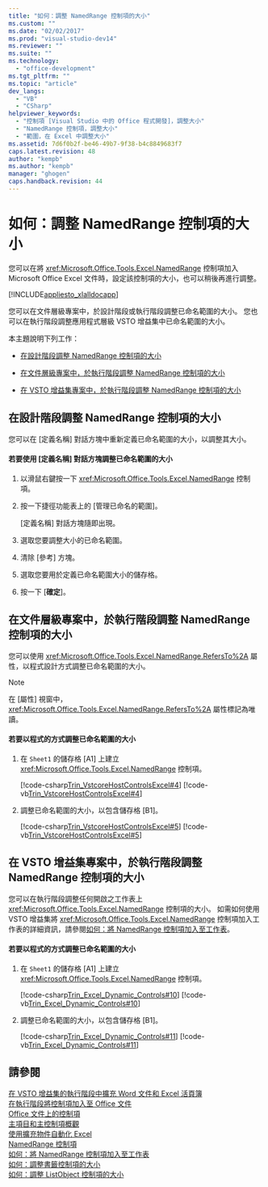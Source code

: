 ```yaml
---
title: "如何：調整 NamedRange 控制項的大小"
ms.custom: ""
ms.date: "02/02/2017"
ms.prod: "visual-studio-dev14"
ms.reviewer: ""
ms.suite: ""
ms.technology: 
  - "office-development"
ms.tgt_pltfrm: ""
ms.topic: "article"
dev_langs: 
  - "VB"
  - "CSharp"
helpviewer_keywords: 
  - "控制項 [Visual Studio 中的 Office 程式開發]，調整大小"
  - "NamedRange 控制項，調整大小"
  - "範圍，在 Excel 中調整大小"
ms.assetid: 7d6f0b2f-be46-49b7-9f38-b4c8849683f7
caps.latest.revision: 48
author: "kempb"
ms.author: "kempb"
manager: "ghogen"
caps.handback.revision: 44
---
```

# 如何：調整 NamedRange 控制項的大小
  您可以在將 <xref:Microsoft.Office.Tools.Excel.NamedRange> 控制項加入 Microsoft Office Excel 文件時，設定該控制項的大小，也可以稍後再進行調整。  
  
 [!INCLUDE[appliesto_xlalldocapp](../vsto/includes/appliesto-xlalldocapp-md.md)]  
  
 您可以在文件層級專案中，於設計階段或執行階段調整已命名範圍的大小。 您也可以在執行階段調整應用程式層級 VSTO 增益集中已命名範圍的大小。  
  
 本主題說明下列工作：  
  
-   [在設計階段調整 NamedRange 控制項的大小](#designtime)  
  
-   [在文件層級專案中，於執行階段調整 NamedRange 控制項的大小](#runtimedoclevel)  
  
-   [在 VSTO 增益集專案中，於執行階段調整 NamedRange 控制項的大小](#runtimeaddin)  
  
##  <a name="designtime"></a> 在設計階段調整 NamedRange 控制項的大小  
 您可以在 \[定義名稱\] 對話方塊中重新定義已命名範圍的大小，以調整其大小。  
  
#### 若要使用 \[定義名稱\] 對話方塊調整已命名範圍的大小  
  
1.  以滑鼠右鍵按一下 <xref:Microsoft.Office.Tools.Excel.NamedRange> 控制項。  
  
2.  按一下捷徑功能表上的 \[管理已命名的範圍\]。  
  
     \[定義名稱\] 對話方塊隨即出現。  
  
3.  選取您要調整大小的已命名範圍。  
  
4.  清除 \[參考\] 方塊。  
  
5.  選取您要用於定義已命名範圍大小的儲存格。  
  
6.  按一下 \[**確定**\]。  
  
##  <a name="runtimedoclevel"></a> 在文件層級專案中，於執行階段調整 NamedRange 控制項的大小  
 您可以使用 <xref:Microsoft.Office.Tools.Excel.NamedRange.RefersTo%2A> 屬性，以程式設計方式調整已命名範圍的大小。  
  
> [!NOTE]  
>  在 \[屬性\] 視窗中，<xref:Microsoft.Office.Tools.Excel.NamedRange.RefersTo%2A> 屬性標記為唯讀。  
  
#### 若要以程式的方式調整已命名範圍的大小  
  
1.  在 `Sheet1` 的儲存格 \[A1\] 上建立 <xref:Microsoft.Office.Tools.Excel.NamedRange> 控制項。  
  
     [!code-csharp[Trin_VstcoreHostControlsExcel#4](../snippets/csharp/VS_Snippets_OfficeSP/Trin_VstcoreHostControlsExcel/CS/Sheet1.cs#4)]
     [!code-vb[Trin_VstcoreHostControlsExcel#4](../snippets/visualbasic/VS_Snippets_OfficeSP/Trin_VstcoreHostControlsExcel/VB/Sheet1.vb#4)]  
  
2.  調整已命名範圍的大小，以包含儲存格 \[B1\]。  
  
     [!code-csharp[Trin_VstcoreHostControlsExcel#5](../snippets/csharp/VS_Snippets_OfficeSP/Trin_VstcoreHostControlsExcel/CS/Sheet1.cs#5)]
     [!code-vb[Trin_VstcoreHostControlsExcel#5](../snippets/visualbasic/VS_Snippets_OfficeSP/Trin_VstcoreHostControlsExcel/VB/Sheet1.vb#5)]  
  
##  <a name="runtimeaddin"></a> 在 VSTO 增益集專案中，於執行階段調整 NamedRange 控制項的大小  
 您可以在執行階段調整任何開啟之工作表上 <xref:Microsoft.Office.Tools.Excel.NamedRange> 控制項的大小。 如需如何使用 VSTO 增益集將 <xref:Microsoft.Office.Tools.Excel.NamedRange> 控制項加入工作表的詳細資訊，請參閱[如何：將 NamedRange 控制項加入至工作表](../vsto/how-to-add-namedrange-controls-to-worksheets.md)。  
  
#### 若要以程式的方式調整已命名範圍的大小  
  
1.  在 `Sheet1` 的儲存格 \[A1\] 上建立 <xref:Microsoft.Office.Tools.Excel.NamedRange> 控制項。  
  
     [!code-csharp[Trin_Excel_Dynamic_Controls#10](../snippets/csharp/VS_Snippets_OfficeSP/Trin_Excel_Dynamic_Controls/CS/ThisAddIn.cs#10)]
     [!code-vb[Trin_Excel_Dynamic_Controls#10](../snippets/visualbasic/VS_Snippets_OfficeSP/Trin_Excel_Dynamic_Controls/VB/ThisAddIn.vb#10)]  
  
2.  調整已命名範圍的大小，以包含儲存格 \[B1\]。  
  
     [!code-csharp[Trin_Excel_Dynamic_Controls#11](../snippets/csharp/VS_Snippets_OfficeSP/Trin_Excel_Dynamic_Controls/CS/ThisAddIn.cs#11)]
     [!code-vb[Trin_Excel_Dynamic_Controls#11](../snippets/visualbasic/VS_Snippets_OfficeSP/Trin_Excel_Dynamic_Controls/VB/ThisAddIn.vb#11)]  
  
## 請參閱  
 [在 VSTO 增益集的執行階段中擴充 Word 文件和 Excel 活頁簿](../vsto/extending-word-documents-and-excel-workbooks-in-vsto-add-ins-at-run-time.md)   
 [在執行階段將控制項加入至 Office 文件](../vsto/adding-controls-to-office-documents-at-run-time.md)   
 [Office 文件上的控制項](../vsto/controls-on-office-documents.md)   
 [主項目和主控制項概觀](../vsto/host-items-and-host-controls-overview.md)   
 [使用擴充物件自動化 Excel](../vsto/automating-excel-by-using-extended-objects.md)   
 [NamedRange 控制項](../vsto/namedrange-control.md)   
 [如何：將 NamedRange 控制項加入至工作表](../vsto/how-to-add-namedrange-controls-to-worksheets.md)   
 [如何：調整書籤控制項的大小](../vsto/how-to-resize-bookmark-controls.md)   
 [如何：調整 ListObject 控制項的大小](../vsto/how-to-resize-listobject-controls.md)  
  
  